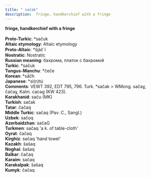 ```yaml
---
title: " sačak"
description:  fringe, handkerchief with a fringe
---
```

<strong> fringe, handkerchief with a fringe</strong><br><br>
<strong>Proto-Turkic</strong>:  *sačuk<br>
<strong>Altaic etymology</strong>:  Altaic etymology<br>
<strong> Proto-Altaic</strong>:  *ši̯àč`í<br>
<strong>Nostratic</strong>:  Nostratic<br>
<strong>Russian meaning</strong>:  бахрома, платок с бахромой<br>
<strong>Turkic</strong>:  *sačuk<br>
<strong>Tungus-Manchu</strong>:  *čeče<br>
<strong>Korean</strong>:  *sắčh<br>
<strong>Japanese</strong>:  *sì(n)tú<br>
<strong>Comments</strong>:  VEWT 392, EDT 795, 796. Turk. *sačak > WMong. sačaɣ, čačaɣ, Kalm. cacǝg (KW 423).<br>
<strong>Karakhanid</strong>:  saču (MK)<br>
<strong>Turkish</strong>:  sačak<br>
<strong>Tatar</strong>:  čačaq<br>
<strong>Middle Turkic</strong>:  sačaq (Pav. C., Sangl.)<br>
<strong>Uzbek</strong>:  sačọq<br>
<strong>Azerbaidzhan</strong>:  sačaG<br>
<strong>Turkmen</strong>:  sačaq 'a k. of table-cloth'<br>
<strong>Oyrat</strong>:  čačaq<br>
<strong>Kirghiz</strong>:  sačaq 'hand towel'<br>
<strong>Kazakh</strong>:  šašaq<br>
<strong>Noghai</strong>:  šašaq<br>
<strong>Balkar</strong>:  čačaq<br>
<strong>Karaim</strong>:  sačaq<br>
<strong>Karakalpak</strong>:  šašaq<br>
<strong>Kumyk</strong>:  čačaq<br>


